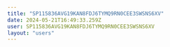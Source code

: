 ```yaml
---
title: "SP115836AVG19KAN8FDJ6TYMQ9RN0CEE3SWSNS6XV"
date: 2024-05-21T16:49:33.259Z
user: SP115836AVG19KAN8FDJ6TYMQ9RN0CEE3SWSNS6XV
layout: "users"
---
```

    